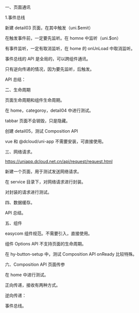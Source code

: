 一、页面通讯

1.事件总线

新建 detail03 页面，在其中触发（uni.$emit）

在触发事件前，一定要先监听。在 homne 中监听（uni.$on）

有事件监听，一定有取消监听，在 home 的 onUnLoad 中取消监听。

事件总线的 API 是全局的，可以跨组件通讯。

只有逆向传递的情况，因为要先监听，后触发。

API 总结：



二、生命周期

页面生命周期和组件生命周期。

在 home，categoroy，detail04 中进行测试。

tabbar 页面不会销毁，只是隐藏。

创建 detail05，测试 Composition API

vue 和 @dcloud/uni-app 不需要安装，可直接使用。



三、网络请求。

https://uniapp.dcloud.net.cn/api/request/request.html

新建一个页面，用于测试发送网络请求。

在 service 目录下，对网络请求进行封装。

对封装的请求进行测试。



四、数据缓存。

API 总结。



五、组件

easycom 组件规范。不需要引入，直接使用。

组件 Options API 不支持页面的生命周期。

在 hy-button-setup 中，测试 Composition API onReady 比较特殊。



六、Composition API 页面传参

在 home 中进行测试。

正向传递，接收有两种方式。

逆向传递：

事件总线。

